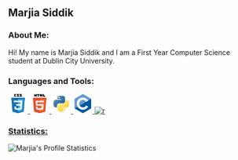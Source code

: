 <h2 align="left">Marjia Siddik</h2>

<h3 align="left">About Me:</h3>
<p>Hi! My name is Marjia Siddik and I am a First Year Computer Science student at Dublin City University.</p>

<h3 align="left">Languages and Tools:</h3>

<p align="left"> 
<a href="https://www.w3schools.com/css/" target="_blank" rel="noreferrer"> 
<img src="https://raw.githubusercontent.com/devicons/devicon/master/icons/css3/css3-original-wordmark.svg" alt="css3" width="40" height="40"/>
<a href="https://www.w3schools.com/html/" target="_blank" rel="noreferrer"> 
<img src="https://raw.githubusercontent.com/devicons/devicon/master/icons/html5/html5-original-wordmark.svg" alt="html5" width="40" height="40"/>
<a href="https://www.python.org" target="_blank" rel="noreferrer"> 
<img src="https://raw.githubusercontent.com/devicons/devicon/master/icons/python/python-original.svg" alt="python" width="40" height="40"/> 
<a href="https://www.cprogramming.com/" target="_blank" rel="noreferrer"> 
<img src="https://raw.githubusercontent.com/devicons/devicon/master/icons/c/c-original.svg" alt="c" width="40" height="40"/>
<a href="https://www.r-project.org/" target="_blank" rel="noreferrer"> 
<img src="https://www.clipartmax.com/png/middle/13-137348_logo-r-programming.png" alt="r" width="40" height="40"/> 
</p>

<h3 align="left">Statistics:</h3>

<p align="left"><img src="https://github-readme-stats.vercel.app/api?username=marjiasdk&show_icons=true&theme=dark" alt="Marjia's Profile Statistics" align="left"/></p>
